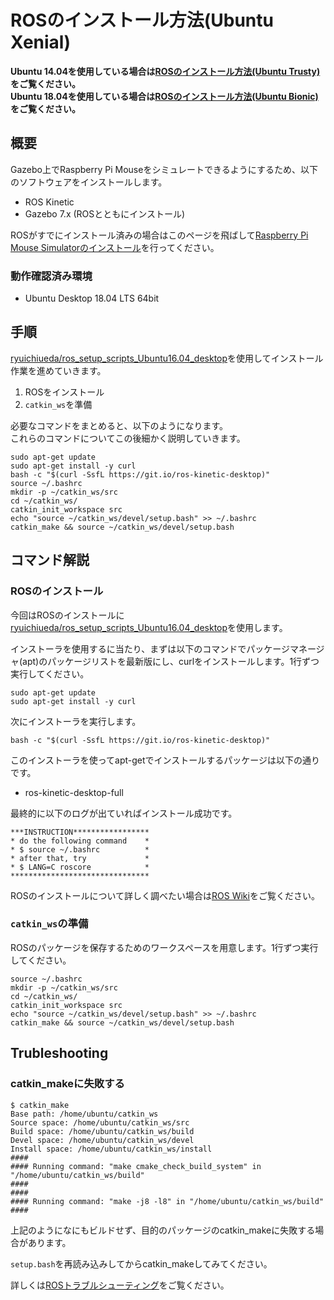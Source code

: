 # ROSのインストール方法(Ubuntu Xenial)

__Ubuntu 14.04を使用している場合は[ROSのインストール方法(Ubuntu Trusty)](how_to_install_ros_indigo.html)をご覧ください。__  
__Ubuntu 18.04を使用している場合は[ROSのインストール方法(Ubuntu Bionic)](how_to_install_ros_melodic.html)をご覧ください。__

## 概要

Gazebo上でRaspberry Pi Mouseをシミュレートできるようにするため、以下のソフトウェアをインストールします。

* ROS Kinetic
* Gazebo 7.x (ROSとともにインストール)

ROSがすでにインストール済みの場合はこのページを飛ばして[Raspberry Pi Mouse Simulatorのインストール](how_to_install_simulator_xenial.html)を行ってください。

### 動作確認済み環境

* Ubuntu Desktop 18.04 LTS 64bit

## 手順

[ryuichiueda/ros_setup_scripts_Ubuntu16.04_desktop](https://github.com/ryuichiueda/ros_setup_scripts_Ubuntu16.04_desktop)を使用してインストール作業を進めていきます。

1. ROSをインストール
1. `catkin_ws`を準備

必要なコマンドをまとめると、以下のようになります。  
これらのコマンドについてこの後細かく説明していきます。

```
sudo apt-get update
sudo apt-get install -y curl
bash -c "$(curl -SsfL https://git.io/ros-kinetic-desktop)"
source ~/.bashrc
mkdir -p ~/catkin_ws/src
cd ~/catkin_ws/
catkin_init_workspace src
echo "source ~/catkin_ws/devel/setup.bash" >> ~/.bashrc
catkin_make && source ~/catkin_ws/devel/setup.bash
```

## コマンド解説

### ROSのインストール

今回はROSのインストールに[ryuichiueda/ros_setup_scripts_Ubuntu16.04_desktop](https://github.com/ryuichiueda/ros_setup_scripts_Ubuntu16.04_desktop)を使用します。

インストーラを使用するに当たり、まずは以下のコマンドでパッケージマネージャ(apt)のパッケージリストを最新版にし、curlをインストールします。1行ずつ実行してください。

```
sudo apt-get update
sudo apt-get install -y curl
```

次にインストーラを実行します。

```
bash -c "$(curl -SsfL https://git.io/ros-kinetic-desktop)"
```

このインストーラを使ってapt-getでインストールするパッケージは以下の通りです。

* ros-kinetic-desktop-full

最終的に以下のログが出ていればインストール成功です。

```
***INSTRUCTION*****************
* do the following command    *
* $ source ~/.bashrc          *
* after that, try             *
* $ LANG=C roscore            *
*******************************
```

ROSのインストールについて詳しく調べたい場合は[ROS Wiki](http://wiki.ros.org/kinetic/Installation/Ubuntu)をご覧ください。


### `catkin_ws`の準備

ROSのパッケージを保存するためのワークスペースを用意します。1行ずつ実行してください。

```
source ~/.bashrc
mkdir -p ~/catkin_ws/src
cd ~/catkin_ws/
catkin_init_workspace src
echo "source ~/catkin_ws/devel/setup.bash" >> ~/.bashrc
catkin_make && source ~/catkin_ws/devel/setup.bash
```

## Trubleshooting

### catkin_makeに失敗する

```
$ catkin_make
Base path: /home/ubuntu/catkin_ws
Source space: /home/ubuntu/catkin_ws/src
Build space: /home/ubuntu/catkin_ws/build
Devel space: /home/ubuntu/catkin_ws/devel
Install space: /home/ubuntu/catkin_ws/install
####
#### Running command: "make cmake_check_build_system" in "/home/ubuntu/catkin_ws/build"
####
####
#### Running command: "make -j8 -l8" in "/home/ubuntu/catkin_ws/build"
####
```

上記のようになにもビルドせず、目的のパッケージのcatkin_makeに失敗する場合があります。

`setup.bash`を再読み込みしてからcatkin_makeしてみてください。

詳しくは[ROSトラブルシューティング](troubleshooting.html#catkin_make-failed)をご覧ください。
